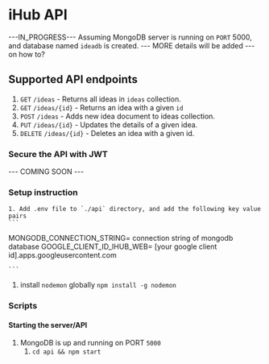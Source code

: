 # iHub API

---IN_PROGRESS---
Assuming MongoDB server is running on `PORT` 5000, and database named `ideadb` is created.
--- MORE details will be added --- on how to?

## Supported API endpoints

1. `GET` `/ideas` - Returns all ideas in `ideas` collection.
2. `GET` `/ideas/{id}` - Returns an idea with a given `id`
3. `POST` `/ideas` - Adds new idea document to ideas collection.
4. `PUT` `/ideas/{id}` - Updates the details of a given idea.
5. `DELETE` `/ideas/{id}` - Deletes an idea with a given id.

### Secure the API with JWT

 --- COMING SOON ---

### Setup instruction

    1. Add .env file to `./api` directory, and add the following key value pairs
    ```
   MONGODB_CONNECTION_STRING= connection string of mongodb database
   GOOGLE_CLIENT_ID_IHUB_WEB= [your google client id].apps.googleusercontent.com

    ```

1. install `nodemon` globally
    `npm install -g nodemon`

### Scripts

#### Starting the server/API

1. MongoDB is up and running on PORT `5000`
   1. `cd api && npm start`

